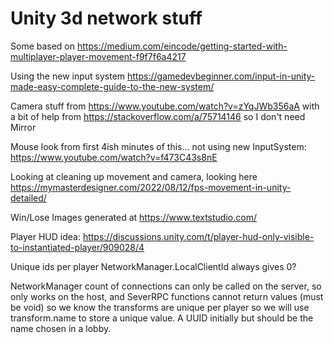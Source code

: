 # Unity 3d network stuff
Some based on https://medium.com/eincode/getting-started-with-multiplayer-player-movement-f9f7f6a4217

Using the new input system https://gamedevbeginner.com/input-in-unity-made-easy-complete-guide-to-the-new-system/

Camera stuff from https://www.youtube.com/watch?v=zYqJWb356aA
with a bit of help from https://stackoverflow.com/a/75714146 so I don't need Mirror

Mouse look from first 4ish minutes of this... not using new InputSystem: https://www.youtube.com/watch?v=f473C43s8nE

Looking at cleaning up movement and camera, looking here https://mymasterdesigner.com/2022/08/12/fps-movement-in-unity-detailed/

Win/Lose Images generated at https://www.textstudio.com/

Player HUD idea: https://discussions.unity.com/t/player-hud-only-visible-to-instantiated-player/909028/4

Unique ids per player NetworkManager.LocalClientId always gives 0?

NetworkManager count of connections can only be called on the server, so only works on the host, and SeverRPC functions cannot return values (must be void) so we know the transforms are unique per player so we will use transform.name to store a unique value. A UUID initially but should be the name chosen in a lobby.
